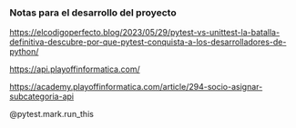 ### Notas para el desarrollo del proyecto

https://elcodigoperfecto.blog/2023/05/29/pytest-vs-unittest-la-batalla-definitiva-descubre-por-que-pytest-conquista-a-los-desarrolladores-de-python/

https://api.playoffinformatica.com/

https://academy.playoffinformatica.com/article/294-socio-asignar-subcategoria-api


@pytest.mark.run_this
